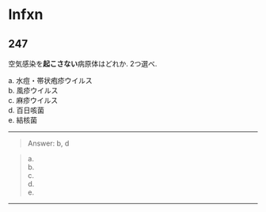 <!--
Filename: 	Infxn.md
Project: 	/Users/shume/Developer/physician/GeneralPractitioner/QB
Author: 	shumez <https://github.com/shumez>
Created: 	2019-04-22 21:06:0
Modified: 	2019-08-20 16:08:42
-----
Copyright (c) 2019 shumez
-->

# Infxn

## 247

空気感染を**起こさない**病原体はどれか. 2つ選べ.

a. 水痘・帯状疱疹ウイルス  
b. 風疹ウイルス  
c. 麻疹ウイルス  
d. 百日咳菌  
e. 結核菌  

-------------------------------------------------------------

> Answer: b, d

> a.   
> b.   
> c.   
> d.   
> e.  

-------------------------------------------------------------


## 

<!--
## 

?

a.   
b.   
c.   
d.   
e.  

-------------------------------------------------------------

> Answer: 

> a.   
> b.   
> c.   
> d.   
> e.  

-------------------------------------------------------------
-->


##

<!-- <style type="text/css">
	img{width: 50%; float: right;}
</style> -->